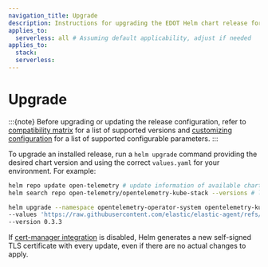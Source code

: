 ```yaml
---
navigation_title: Upgrade
description: Instructions for upgrading the EDOT Helm chart release for Kubernetes monitoring.
applies_to:
  serverless: all # Assuming default applicability, adjust if needed
applies_to:
  stack:
  serverless:
---
```


# Upgrade

:::{note}
Before upgrading or updating the release configuration, refer to [compatibility matrix](./prerequisites-compatibility#compatibility-matrix) for a list of supported versions and [customizing configuration](./customization#customizing-configuration) for a list of supported configurable parameters.
:::

To upgrade an installed release, run a `helm upgrade` command providing the desired chart version and using the correct `values.yaml` for your environment. For example:

```bash
helm repo update open-telemetry # update information of available charts locally
helm search repo open-telemetry/opentelemetry-kube-stack --versions # list available versions of the chart

helm upgrade --namespace opentelemetry-operator-system opentelemetry-kube-stack open-telemetry/opentelemetry-kube-stack \
--values 'https://raw.githubusercontent.com/elastic/elastic-agent/refs/tags/v{{ site.edot_versions.collector }}/deploy/helm/edot-collector/kube-stack/values.yaml' \
--version 0.3.3
```

If [cert-manager integration](./customization#cert-manager-integrated-installation) is disabled, Helm generates a new self-signed TLS certificate with every update, even if there are no actual changes to apply.